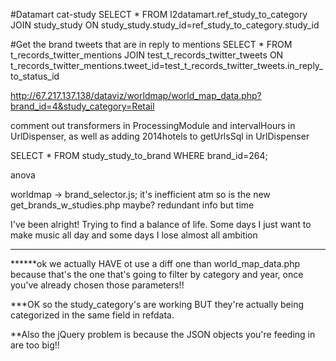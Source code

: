 #Datamart cat-study
SELECT * FROM l2datamart.ref_study_to_category
JOIN study_study ON study_study.study_id=ref_study_to_category.study_id

#Get the brand tweets that are in reply to mentions
SELECT * FROM t_records_twitter_mentions
JOIN test_t_records_twitter_tweets ON t_records_twitter_mentions.tweet_id=test_t_records_twitter_tweets.in_reply_to_status_id

http://67.217.137.138/dataviz/worldmap/world_map_data.php?brand_id=4&study_category=Retail

comment out transformers in ProcessingModule and intervalHours in UrlDispenser, as well as adding 2014hotels to getUrlsSql in UrlDispenser

SELECT * FROM study_study_to_brand WHERE brand_id=264;


anova

worldmap -> brand_selector.js; it's inefficient atm
so is the new get_brands_w_studies.php maybe?
redundant info
but time

I've been alright! Trying to find a balance of life. Some days I just want to make music all day and some days I lose almost all ambition

----

******ok we actually HAVE ot use a diff one than world_map_data.php because that's the one that's going to filter by category and year, once you've already chosen those parameters!!

***OK so the study_category's are working BUT they're actually being categorized in the same field in refdata.

**Also the jQuery problem is because the JSON objects you're feeding in are too big!!